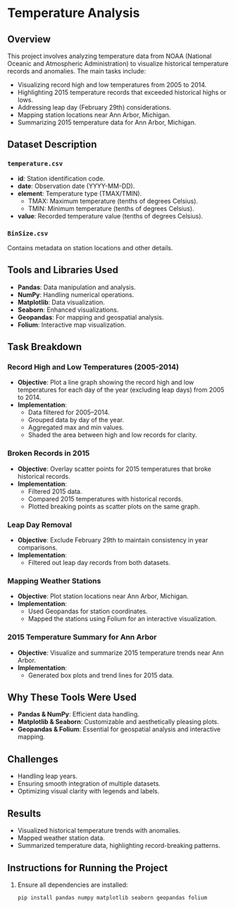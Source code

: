 # Temperature Analysis

## Overview

This project involves analyzing temperature data from NOAA (National Oceanic and Atmospheric Administration) to visualize historical temperature records and anomalies. The main tasks include:

- Visualizing record high and low temperatures from 2005 to 2014.
- Highlighting 2015 temperature records that exceeded historical highs or lows.
- Addressing leap day (February 29th) considerations.
- Mapping station locations near Ann Arbor, Michigan.
- Summarizing 2015 temperature data for Ann Arbor, Michigan.

## Dataset Description

### `temperature.csv`
- **id**: Station identification code.
- **date**: Observation date (YYYY-MM-DD).
- **element**: Temperature type (TMAX/TMIN).
  - TMAX: Maximum temperature (tenths of degrees Celsius).
  - TMIN: Minimum temperature (tenths of degrees Celsius).
- **value**: Recorded temperature value (tenths of degrees Celsius).

### `BinSize.csv`
Contains metadata on station locations and other details.

## Tools and Libraries Used

- **Pandas**: Data manipulation and analysis.
- **NumPy**: Handling numerical operations.
- **Matplotlib**: Data visualization.
- **Seaborn**: Enhanced visualizations.
- **Geopandas**: For mapping and geospatial analysis.
- **Folium**: Interactive map visualization.

## Task Breakdown

### Record High and Low Temperatures (2005-2014)
- **Objective**: Plot a line graph showing the record high and low temperatures for each day of the year (excluding leap days) from 2005 to 2014.
- **Implementation**:
  - Data filtered for 2005–2014.
  - Grouped data by day of the year.
  - Aggregated max and min values.
  - Shaded the area between high and low records for clarity.

### Broken Records in 2015
- **Objective**: Overlay scatter points for 2015 temperatures that broke historical records.
- **Implementation**:
  - Filtered 2015 data.
  - Compared 2015 temperatures with historical records.
  - Plotted breaking points as scatter plots on the same graph.

### Leap Day Removal
- **Objective**: Exclude February 29th to maintain consistency in year comparisons.
- **Implementation**:
  - Filtered out leap day records from both datasets.

### Mapping Weather Stations
- **Objective**: Plot station locations near Ann Arbor, Michigan.
- **Implementation**:
  - Used Geopandas for station coordinates.
  - Mapped the stations using Folium for an interactive visualization.

### 2015 Temperature Summary for Ann Arbor
- **Objective**: Visualize and summarize 2015 temperature trends near Ann Arbor.
- **Implementation**:
  - Generated box plots and trend lines for 2015 data.

## Why These Tools Were Used

- **Pandas & NumPy**: Efficient data handling.
- **Matplotlib & Seaborn**: Customizable and aesthetically pleasing plots.
- **Geopandas & Folium**: Essential for geospatial analysis and interactive mapping.

## Challenges

- Handling leap years.
- Ensuring smooth integration of multiple datasets.
- Optimizing visual clarity with legends and labels.

## Results

- Visualized historical temperature trends with anomalies.
- Mapped weather station data.
- Summarized temperature data, highlighting record-breaking patterns.

## Instructions for Running the Project

1. Ensure all dependencies are installed:
   ```bash
   pip install pandas numpy matplotlib seaborn geopandas folium
